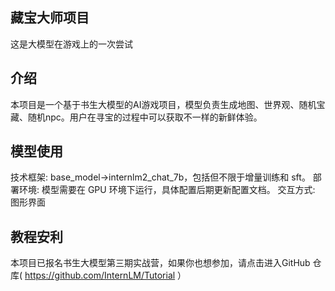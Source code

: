 ## 藏宝大师项目
这是大模型在游戏上的一次尝试
## 介绍
本项目是一个基于书生大模型的AI游戏项目，模型负责生成地图、世界观、随机宝藏、随机npc。用户在寻宝的过程中可以获取不一样的新鲜体验。
## 模型使用
技术框架: base_model->internlm2_chat_7b，包括但不限于增量训练和 sft。
部署环境: 模型需要在 GPU 环境下运行，具体配置后期更新配置文档。
交互方式: 图形界面

## 教程安利
本项目已报名书生大模型第三期实战营，如果你也想参加，请点击进入GitHub 仓库( https://github.com/InternLM/Tutorial ）